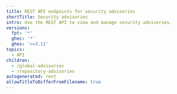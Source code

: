 ```yaml
---
title: REST API endpoints for security advisories
shortTitle: Security advisories
intro: Use the REST API to view and manage security advisories.
versions:
  fpt: '*'
  ghec: '*'
  ghes: '>=3.11'
topics:
  - API
children:
  - /global-advisories
  - /repository-advisories
autogenerated: rest
allowTitleToDifferFromFilename: true
---
```



<!-- Content after this section is automatically generated -->
